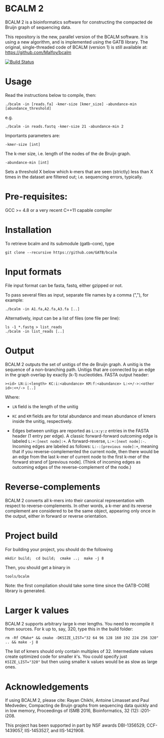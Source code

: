 # BCALM 2 

BCALM 2 is a bioinformatics software for constructing the compacted de Bruijn graph of sequencing data.

This repository is the new, parallel version of the BCALM software.
It is using a new algorithm, and is implemented using the GATB library. 
The original, single-threaded code of BCALM (version 1) is still available at: https://github.com/Malfoy/bcalm

[![Build Status](https://travis-ci.org/GATB/bcalm.svg?branch=master)](https://travis-ci.org/GATB/bcalm)

# Usage

Read the instructions below to compile, then:

    ./bcalm -in [reads.fa] -kmer-size [kmer_size] -abundance-min [abundance_threshold]
  
e.g.

    ./bcalm -in reads.fastq -kmer-size 21 -abundance-min 2

Importants parameters are:

    -kmer-size [int]
    
The k-mer size, i.e. length of the nodes of the de Bruijn graph.

    -abundance-min [int]

Sets a threshold X below which k-mers that are seen (strictly) less than X times in the dataset are filtered out; i.e. sequencing errors, typically.

# Pre-requisites:

GCC >= 4.8 or a very recent C++11 capable compiler

# Installation

To retrieve bcalm and its submodule (gatb-core), type

    git clone --recursive https://github.com/GATB/bcalm
    
# Input formats

File input format can be fasta, fastq, either gzipped or not.

To pass several files as input, separate file names by a comma (","), for example:

    ./bcalm -in A1.fa,A2.fa,A3.fa [..]

Alternatively, input can be a list of files (one file per line):

    ls -1 *.fastq > list_reads
    ./bcalm -in list_reads [..]
   
# Output

BCALM 2 outputs the set of unitigs of the de Bruijn graph.
A unitig is the sequence of a non-branching path. Unitigs that are connected by an edge in the graph overlap by exactly (k-1) nucleotides. 
FASTA output header: 

    ><id> LN:i:<length> KC:i:<abundance> KM:f:<abundance> L:<+/->:<other id>:<+/-> [..]

Where:

* `LN` field is the length of the unitig
    
* `KC` and `KM` fields are for total abundance and mean abundance of kmers inside the unitig, respectively.

* Edges between unitigs are reported as `L:x:y:z` entries in the FASTA header (1 entry per edge). A classic forward-forward outcoming edge is labeled `L:+:[next node]:+`. A forward-reverse, `L:+:[next node]:-`. Incoming edges are labeled as follows: `L:-:[previous node]:+`, meaning that if you reverse-complemented the current node, then there would be an edge from the last k-mer of current node to the first k-mer of the forward strand of [previous node]. (Think of incoming edges as outcoming edges of the reverse-complement of the node.)
 
# Reverse-complements

BCALM 2 converts all k-mers into their canonical representation with respect to reverse-complements.
In other words, a k-mer and its reverse complement are considered to be the same object, appearing only once in the output, either in forward or reverse orientation.

# Project build

For building your project, you should do the following
    
    mkdir build;  cd build;  cmake ..;  make -j 8
    
Then, you should get a binary in

    tools/bcalm

Note: the first compilation should take some time since the GATB-CORE library is generated.

# Larger k values

BCALM 2 supports arbitrary large k-mer lengths. You need to recompile it from sources. For k up to, say, 320, type this in the build folder:

    rm -Rf CMake* && cmake -DKSIZE_LIST="32 64 96 128 160 192 224 256 320" .. && make -j 8

The list of kmers should only contain multiples of 32. Intermediate values create optimized code for smaller $k$'s. You could specify just `KSIZE_LIST="320"` but then using smaller k values would be as slow as large ones.

Acknowledgements
========
If using BCALM 2, please cite:
Rayan Chikhi, Antoine Limasset and Paul Medvedev, Compacting de Bruijn graphs from sequencing data quickly and in low memory, Proceedings of ISMB 2016, Bioinformatics, 32 (12): i201-i208. 

This project has been supported in part by NSF awards DBI-1356529, CCF-1439057, IIS-1453527, and IIS-1421908.
